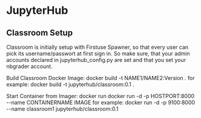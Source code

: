# JupyterHub
## Classroom Setup
Classroom is initially setup with Firstuse Spawner, so that every user can pick its username/passwort at first sign in.
So make sure, that your admin accounts declared in jupyterhub_config.py are set and that you set your nbgrader account.

Build Classroom Docker Image:
docker build -t NAME1/NAME2:Version . 
for example: docker build -t jupyterhub/classroom:0.1 .

Start Container from Imager:
docker run docker run -d -p HOSTPORT:8000 --name CONTAINERNAME IMAGE
for example: docker run -d -p 9100:8000 --name classroom1 jupyterhub/classroom:0.1
